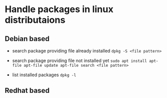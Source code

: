 # Handle packages in linux distributaions 


## Debian based
* search package providing file already installed 
`dpkg -S <file pattern>`


* search package providing file not installed yet
`sudo apt install apt-file
 apt-file update
 apt-file search <file pattern>`

* list installed packages
`dpkg -l`

## Redhat based

